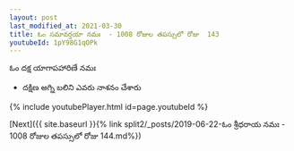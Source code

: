 ```yaml
---
layout: post
last_modified_at: 2021-03-30
title: ఓం సమావర్తయా నమః  - 1008 రోజుల తపస్సులో రోజు  143
youtubeId: 1pY98G1qOPk
---
```

 
 
 ఓం దక్ష యాగాపహారిణే నమః  
 
 -  దక్షిణ అగ్ని బలిని ఎవరు నాశనం చేశారు 
 
  
 
  
 
 
 
 
 
 


{% include youtubePlayer.html id=page.youtubeId %}
 
[Next]({{ site.baseurl }}{% link  split2/_posts/2019-06-22-ఓం శ్రీధరాయ నమః  - 1008 రోజుల తపస్సులో రోజు  144.md%})
 
